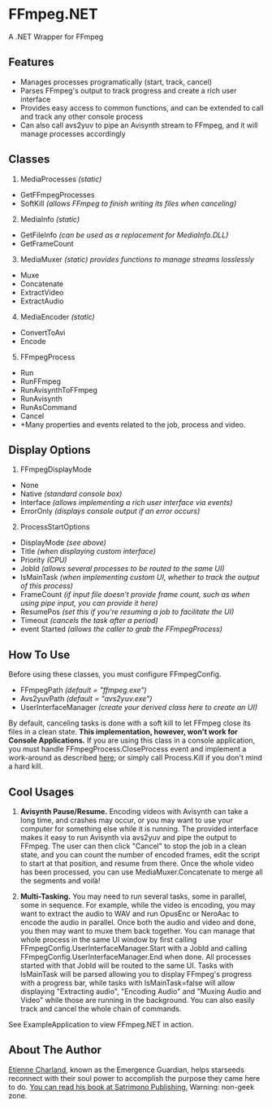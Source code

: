 # FFmpeg.NET
A .NET Wrapper for FFmpeg

## Features
- Manages processes programatically (start, track, cancel)
- Parses FFmpeg's output to track progress and create a rich user interface
- Provides easy access to common functions, and can be extended to call and track any other console process
- Can also call avs2yuv to pipe an Avisynth stream to FFmpeg, and it will manage processes accordingly

## Classes
1. MediaProcesses *(static)*
- GetFFmpegProcesses
- SoftKill *(allows FFmpeg to finish writing its files when canceling)*
2. MediaInfo *(static)*
- GetFileInfo *(can be used as a replacement for MediaInfo.DLL)*
- GetFrameCount
3. MediaMuxer *(static) provides functions to manage streams losslessly*
- Muxe
- Concatenate
- ExtractVideo
- ExtractAudio
4. MediaEncoder *(static)*
- ConvertToAvi
- Encode
5. FFmpegProcess
- Run
- RunFFmpeg
- RunAvisynthToFFmpeg
- RunAvisynth
- RunAsCommand
- Cancel
- +Many properties and events related to the job, process and video.

## Display Options
1. FFmpegDisplayMode
- None
- Native *(standard console box)*
- Interface *(allows implementing a rich user interface via events)*
- ErrorOnly *(displays console output if an error occurs)*
2. ProcessStartOptions
- DisplayMode *(see above)*
- Title *(when displaying custom interface)*
- Priority *(CPU)*
- JobId *(allows several processes to be routed to the same UI)*
- IsMainTask *(when implementing custom UI, whether to track the output of this process)*
- FrameCount *(if input file doesn't provide frame count, such as when using pipe input, you can provide it here)*
- ResumePos *(set this if you're resuming a job to facilitate the UI)*
- Timeout *(cancels the task after a period)*
- event Started *(allows the caller to grab the FFmpegProcess)*

## How To Use
Before using these classes, you must configure FFmpegConfig.
- FFmpegPath *(default = "ffmpeg.exe")*
- Avs2yuvPath *(default = "avs2yuv.exe")*
- UserInterfaceManager *(create your derived class here to create an UI)*

By default, canceling tasks is done with a soft kill to let FFmpeg close its files in a clean state. 
**This implementation, however, won't work for Console Applications.** If you are using this class in a 
console application, you must handle FFmpegProcess.CloseProcess event and implement a work-around as 
described [here](http://stackoverflow.com/a/29274238/3960200); or simply call Process.Kill if you don't mind a hard kill.

## Cool Usages

1. **Avisynth Pause/Resume.** Encoding videos with Avisynth can take a long time, and crashes may occur, or you may
want to use your computer for something else while it is running. The provided interface makes it easy to run 
Avisynth via avs2yuv and pipe the output to FFmpeg. The user can then click "Cancel" to stop the job in a clean state,
and you can count the number of encoded frames, edit the script to start at that position, and resume from there. 
Once the whole video has been processed, you can use MediaMuxer.Concatenate to merge all the segments and voilà!

2. **Multi-Tasking.** You may need to run several tasks, some in parallel, some in sequence. For example, 
while the video is encoding, you may want to extract the audio to WAV and run OpusEnc or NeroAac to encode the audio in parallel.
Once both the audio and video and done, you then may want to muxe them back together. You can manage that whole process in the
same UI window by first calling FFmpegConfig.UserInterfaceManager.Start with a JobId and calling FFmpegConfig.UserInterfaceManager.End 
when done. All processes started with that JobId will be routed to the same UI. Tasks with IsMainTask will be parsed allowing 
you to display FFmpeg's progress with a progress bar, while tasks with IsMainTask=false will allow displaying 
"Extracting audio", "Encoding Audio" and "Muxing Audio and Video" while those are running in the background. You can also easily
track and cancel the whole chain of commands.

See ExampleApplication to view FFmpeg.NET in action.

## About The Author

[Etienne Charland](https://www.spiritualselftransformation.com), known as the Emergence Guardian, helps starseeds reconnect with their soul power to accomplish the purpose 
they came here to do. [You can read his book at Satrimono Publishing.](https://satrimono.com/) Warning: non-geek zone.
